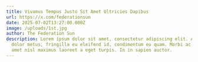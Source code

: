 ```yaml
---
title: Vivamus Tempus Justo Sit Amet Ultricies Dapibus
url: https://x.com/federationsun
date: 2025-07-02T13:27:00.000Z
image: /uploads/1st.jpg
author: The Federation Sun
description: Lorem ipsum dolor sit amet, consectetur adipiscing elit. Aenean
  dolor metus, fringilla eu eleifend id, condimentum eu quam. Morbi ac velit sit
  amet nisl maximus laoreet a eget turpis. In in sapien auctor.
---
```

